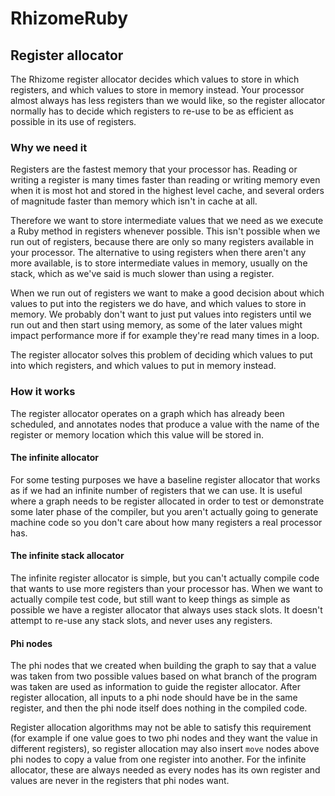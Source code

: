 # RhizomeRuby

## Register allocator

The Rhizome register allocator decides which values to store in which registers,
and which values to store in memory instead. Your processor almost always has
less registers than we would like, so the register allocator normally has to
decide which registers to re-use to be as efficient as possible in its use of
registers.

### Why we need it

Registers are the fastest memory that your processor has. Reading or writing a
register is many times faster than reading or writing memory even when it is
most hot and stored in the highest level cache, and several orders of magnitude
faster than memory which isn't in cache at all.

Therefore we want to store intermediate values that we need as we execute a Ruby
method in registers whenever possible. This isn't possible when we run out of
registers, because there are only so many registers available in your processor.
The alternative to using registers when there aren't any more available, is to
store intermediate values in memory, usually on the stack, which as we've said
is much slower than using a register.

When we run out of registers we want to make a good decision about which values
to put into the registers we do have, and which values to store in memory. We
probably don't want to just put values into registers until we run out and then
start using memory, as some of the later values might impact performance more if
for example they're read many times in a loop.

The register allocator solves this problem of deciding which values to put into
which registers, and which values to put in memory instead.

### How it works

The register allocator operates on a graph which has already been scheduled, and
annotates nodes that produce a value with the name of the register or memory
location which this value will be stored in.

#### The infinite allocator

For some testing purposes we have a baseline register allocator that works as if
we had an infinite number of registers that we can use. It is useful where a
graph needs to be register allocated in order to test or demonstrate some later
phase of the compiler, but you aren't actually going to generate machine code so
you don't care about how many registers a real processor has.

#### The infinite stack allocator

The infinite register allocator is simple, but you can't actually compile code
that wants to use more registers than your processor has. When we want to
actually compile test code, but still want to keep things as simple as possible
we have a register allocator that always uses stack slots. It doesn't attempt to
re-use any stack slots, and never uses any registers.

#### Phi nodes

The phi nodes that we created when building the graph to say that a value was
taken from two possible values based on what branch of the program was taken are
used as information to guide the register allocator. After register allocation,
all inputs to a phi node should have be in the same register, and then the phi
node itself does nothing in the compiled code.

Register allocation algorithms may not be able to satisfy this requirement (for
example if one value goes to two phi nodes and they want the value in different
registers), so register allocation may also insert `move` nodes above phi nodes
to copy a value from one register into another. For the infinite allocator,
these are always needed as every nodes has its own register and values are never
in the registers that phi nodes want.
